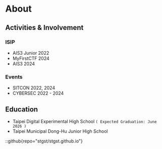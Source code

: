 # About

## Activities & Involvement

### ISIP
- AIS3 Junior 2022
- MyFirstCTF 2024
- AIS3 2024

### Events
- SITCON 2022, 2024
- CYBERSEC 2022 - 2024

## Education

- Taipei Digital Experimental High School `( Expected Graduation: June 2026 )`
- Taipei Municipal Dong-Hu Junior High School

::github{repo="stgst/stgst.github.io"}
<!-- > ### Sources of images used in this site
> - [Unsplash](https://unsplash.com/)
> - [星と少女](https://www.pixiv.net/artworks/108916539) by [Stella](https://www.pixiv.net/users/93273965)
> - [Rabbit - v1.4 Showcase](https://civitai.com/posts/586908) by [Rabbit_YourMajesty](https://civitai.com/user/Rabbit_YourMajesty) -->